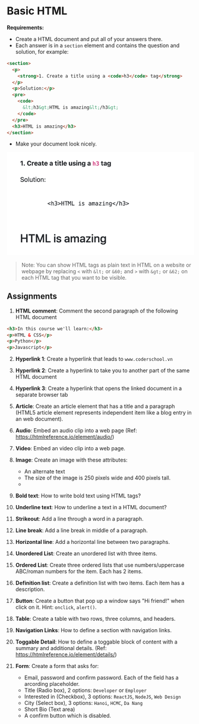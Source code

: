 # Basic HTML

**Requirements:**

- Create a HTML document and put all of your answers there.
- Each answer is in a `section` element and contains the question and solution, for example:

```html
<section>
  <p>
    <strong>1. Create a title using a <code>h3</code> tag</strong>
  </p>
  <p>Solution:</p>
  <pre>
    <code>
      &lt;h3&gt;HTML is amazing&lt;/h3&gt;
    </code>
  </pre>
  <h3>HTML is amazing</h3>
</section>
```

- Make your document look nicely.

![Example](../../images/html_assignment_sample.png)

> Note: You can show HTML tags as plain text in HTML on a website or webpage by replacing `<` with `&lt;` or `&60;` and `>` with `&gt;` or `&62;` on each HTML tag that you want to be visible.

## Assignments

1. **HTML comment**: Comment the second paragraph of the following HTML document

```html
<h3>In this course we'll learn:</h3>
<p>HTML & CSS</p>
<p>Python</p>
<p>Javascript</p>
```

2. **Hyperlink 1**: Create a hyperlink that leads to `www.coderschool.vn`

3. **Hyperlink 2**: Create a hyperlink to take you to another part of the same HTML document

4. **Hyperlink 3**: Create a hyperlink that opens the linked document in a separate browser tab

5. **Article**: Create an article element that has a title and a paragraph (HTML5 article element represents independent item like a blog entry in an web document).

6. **Audio**: Embed an audio clip into a web page (Ref: https://htmlreference.io/element/audio/)

7. **Video**: Embed an video clip into a web page.

8. **Image**: Create an image with these attributes:

   - An alternate text
   - The size of the image is 250 pixels wide and 400 pixels tall.
   -

9. **Bold text**: How to write bold text using HTML tags?

10. **Underline text**: How to underline a text in a HTML document?

11. **Strikeout**: Add a line through a word in a paragraph.

12. **Line break**: Add a line break in middle of a paragraph.

13. **Horizontal line**: Add a horizontal line between two paragraphs.

14. **Unordered List**: Create an unordered list with three items.

15. **Ordered List**: Create three ordered lists that use numbers/uppercase ABC/roman numbers for the item. Each has 2 items.

16. **Definition list**: Create a definition list with two items. Each item has a description.

17. **Button**: Create a button that pop up a window says "Hi friend!" when click on it. Hint: `onclick`, `alert()`.

18. **Table**: Create a table with two rows, three columns, and headers.

19. **Navigation Links**: How to define a section with navigation links.

20. **Toggable Detail**: How to define a toggable block of content with a summary and additional details. (Ref: https://htmlreference.io/element/details/)

21. **Form**: Create a form that asks for:

    - Email, password and confirm password. Each of the field has a arcording placeholder.
    - Title (Radio box), 2 options: `Developer` or `Employer`
    - Interested in (Checkbox), 3 options: `ReactJS`, `NodeJS`, `Web Design`
    - City (Select box), 3 options: `Hanoi`, `HCMC`, `Da Nang`
    - Short Bio (Text area)
    - A confirm button which is disabled.
